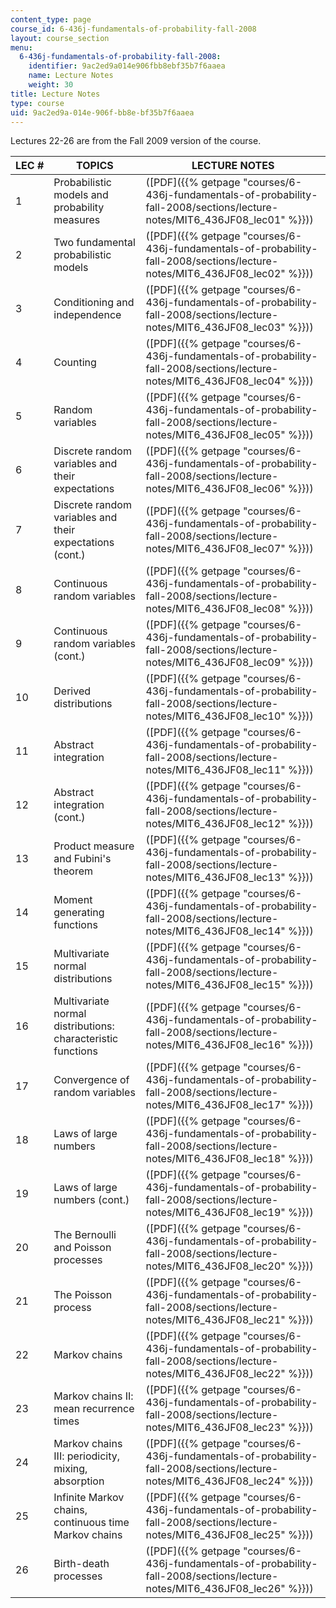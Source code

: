 ```yaml
---
content_type: page
course_id: 6-436j-fundamentals-of-probability-fall-2008
layout: course_section
menu:
  6-436j-fundamentals-of-probability-fall-2008:
    identifier: 9ac2ed9a014e906fbb8ebf35b7f6aaea
    name: Lecture Notes
    weight: 30
title: Lecture Notes
type: course
uid: 9ac2ed9a-014e-906f-bb8e-bf35b7f6aaea
---
```


Lectures 22-26 are from the Fall 2009 version of the course.

| LEC # | TOPICS | LECTURE NOTES |
| --- | --- | --- |
| 1 | Probabilistic models and probability measures | ([PDF]({{% getpage "courses/6-436j-fundamentals-of-probability-fall-2008/sections/lecture-notes/MIT6_436JF08_lec01" %}})) |
| 2 | Two fundamental probabilistic models | ([PDF]({{% getpage "courses/6-436j-fundamentals-of-probability-fall-2008/sections/lecture-notes/MIT6_436JF08_lec02" %}})) |
| 3 | Conditioning and independence | ([PDF]({{% getpage "courses/6-436j-fundamentals-of-probability-fall-2008/sections/lecture-notes/MIT6_436JF08_lec03" %}})) |
| 4 | Counting | ([PDF]({{% getpage "courses/6-436j-fundamentals-of-probability-fall-2008/sections/lecture-notes/MIT6_436JF08_lec04" %}})) |
| 5 | Random variables | ([PDF]({{% getpage "courses/6-436j-fundamentals-of-probability-fall-2008/sections/lecture-notes/MIT6_436JF08_lec05" %}})) |
| 6 | Discrete random variables and their expectations | ([PDF]({{% getpage "courses/6-436j-fundamentals-of-probability-fall-2008/sections/lecture-notes/MIT6_436JF08_lec06" %}})) |
| 7 | Discrete random variables and their expectations (cont.) | ([PDF]({{% getpage "courses/6-436j-fundamentals-of-probability-fall-2008/sections/lecture-notes/MIT6_436JF08_lec07" %}})) |
| 8 | Continuous random variables | ([PDF]({{% getpage "courses/6-436j-fundamentals-of-probability-fall-2008/sections/lecture-notes/MIT6_436JF08_lec08" %}})) |
| 9 | Continuous random variables (cont.) | ([PDF]({{% getpage "courses/6-436j-fundamentals-of-probability-fall-2008/sections/lecture-notes/MIT6_436JF08_lec09" %}})) |
| 10 | Derived distributions | ([PDF]({{% getpage "courses/6-436j-fundamentals-of-probability-fall-2008/sections/lecture-notes/MIT6_436JF08_lec10" %}})) |
| 11 | Abstract integration | ([PDF]({{% getpage "courses/6-436j-fundamentals-of-probability-fall-2008/sections/lecture-notes/MIT6_436JF08_lec11" %}})) |
| 12 | Abstract integration (cont.) | ([PDF]({{% getpage "courses/6-436j-fundamentals-of-probability-fall-2008/sections/lecture-notes/MIT6_436JF08_lec12" %}})) |
| 13 | Product measure and Fubini's theorem | ([PDF]({{% getpage "courses/6-436j-fundamentals-of-probability-fall-2008/sections/lecture-notes/MIT6_436JF08_lec13" %}})) |
| 14 | Moment generating functions | ([PDF]({{% getpage "courses/6-436j-fundamentals-of-probability-fall-2008/sections/lecture-notes/MIT6_436JF08_lec14" %}})) |
| 15 | Multivariate normal distributions | ([PDF]({{% getpage "courses/6-436j-fundamentals-of-probability-fall-2008/sections/lecture-notes/MIT6_436JF08_lec15" %}})) |
| 16 | Multivariate normal distributions: characteristic functions | ([PDF]({{% getpage "courses/6-436j-fundamentals-of-probability-fall-2008/sections/lecture-notes/MIT6_436JF08_lec16" %}})) |
| 17 | Convergence of random variables | ([PDF]({{% getpage "courses/6-436j-fundamentals-of-probability-fall-2008/sections/lecture-notes/MIT6_436JF08_lec17" %}})) |
| 18 | Laws of large numbers | ([PDF]({{% getpage "courses/6-436j-fundamentals-of-probability-fall-2008/sections/lecture-notes/MIT6_436JF08_lec18" %}})) |
| 19 | Laws of large numbers (cont.) | ([PDF]({{% getpage "courses/6-436j-fundamentals-of-probability-fall-2008/sections/lecture-notes/MIT6_436JF08_lec19" %}})) |
| 20 | The Bernoulli and Poisson processes | ([PDF]({{% getpage "courses/6-436j-fundamentals-of-probability-fall-2008/sections/lecture-notes/MIT6_436JF08_lec20" %}})) |
| 21 | The Poisson process | ([PDF]({{% getpage "courses/6-436j-fundamentals-of-probability-fall-2008/sections/lecture-notes/MIT6_436JF08_lec21" %}})) |
| 22 | Markov chains | ([PDF]({{% getpage "courses/6-436j-fundamentals-of-probability-fall-2008/sections/lecture-notes/MIT6_436JF08_lec22" %}})) |
| 23 | Markov chains II: mean recurrence times | ([PDF]({{% getpage "courses/6-436j-fundamentals-of-probability-fall-2008/sections/lecture-notes/MIT6_436JF08_lec23" %}})) |
| 24 | Markov chains III: periodicity, mixing, absorption | ([PDF]({{% getpage "courses/6-436j-fundamentals-of-probability-fall-2008/sections/lecture-notes/MIT6_436JF08_lec24" %}})) |
| 25 | Infinite Markov chains, continuous time Markov chains | ([PDF]({{% getpage "courses/6-436j-fundamentals-of-probability-fall-2008/sections/lecture-notes/MIT6_436JF08_lec25" %}})) |
| 26 | Birth-death processes | ([PDF]({{% getpage "courses/6-436j-fundamentals-of-probability-fall-2008/sections/lecture-notes/MIT6_436JF08_lec26" %}}))